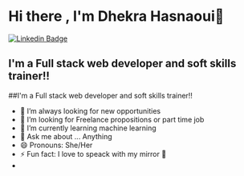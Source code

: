 # Hi there , I'm Dhekra Hasnaoui👋
[![Linkedin Badge](https://img.shields.io/badge/-LinkedIn-0e76a8?style=flat-square&logo=Linkedin&logoColor=white)](https://www.linkedin.com/in/dhekra-hasnaoui-b8480a17a/)
## I'm a Full stack web developer and soft skills trainer!!

##I'm a Full stack web developer and soft skills trainer!!

- 🔭 I’m always looking for new opportunities 
- 👯 I’m looking for Freelance propositions or part time job
- 🌱 I’m currently learning machine learning 
- 💬 Ask me about ... Anything
- 😄 Pronouns: She/Her
- ⚡ Fun fact: I love to speack with my mirror 🤣 
- <br/>

